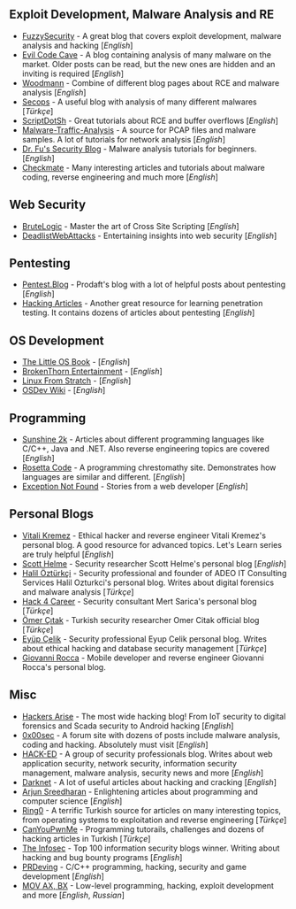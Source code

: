 ## Exploit Development, Malware Analysis and RE

- [FuzzySecurity](http://www.fuzzysecurity.com/index.html) - A great blog that covers exploit development, malware analysis and hacking [*English*]
- [Evil Code Cave](https://evilcodecave.wordpress.com/) - A blog containing analysis of many malware on the market. Older posts can be read, but the new ones are hidden and an inviting is required [*English*]
- [Woodmann](http://woodmann.com/) - Combine of different blog pages about RCE and malware analysis [*English*]
- [Secops](http://secops.blog/) - A useful blog with analysis of many different malwares [*Türkçe*]
- [ScriptDotSh](https://scriptdotsh.com/) - Great tutorials about RCE and buffer overflows [*English*]
- [Malware-Traffic-Analysis](http://www.malware-traffic-analysis.net/) - A source for PCAP files and malware samples. A lot of tutorials for network analysis [*English*]
- [Dr. Fu's Security Blog](http://fumalwareanalysis.blogspot.com/) - Malware analysis tutorials for beginners. [*English*]
- [Checkmate](http://niiconsulting.com/checkmate/) - Many interesting articles and tutorials about malware coding, reverse engineering and much more [*English*]

## Web Security

- [BruteLogic](https://brutelogic.com.br/blog/) - Master the art of Cross Site Scripting [*English*]
- [DeadlistWebAttacks](https://deadliestwebattacks.com/) - Entertaining insights into web security [*English*]

## Pentesting

- [Pentest.Blog](https://pentest.blog/) - Prodaft's blog with a lot of helpful posts about pentesting [*English*]
- [Hacking Articles](http://www.hackingarticles.in/) - Another great resource for learning penetration testing. It contains dozens of articles about pentesting [*English*]

## OS Development

- [The Little OS Book](https://littleosbook.github.io/) - [*English*]
- [BrokenThorn Entertainment](http://www.brokenthorn.com/Resources/OSDevIndex.html) - [*English*]
- [Linux From Stratch](http://www.linuxfromscratch.org/lfs/read.html) - [*English*]
- [OSDev Wiki](https://wiki.osdev.org/Main_Page) - [*English*]

## Programming

- [Sunshine 2k](http://www.sunshine2k.de/) - Articles about different programming languages like C/C++, Java and .NET. Also reverse engineering topics are covered [*English*]
- [Rosetta Code](https://rosettacode.org/wiki/Rosetta_Code) - A programming chrestomathy site. Demonstrates how languages are similar and different. [*English*]
- [Exception Not Found](https://exceptionnotfound.net/) - Stories from a web developer [*English*]

## Personal Blogs

- [Vitali Kremez](https://www.vkremez.com/) - Ethical hacker and reverse engineer Vitali Kremez's personal blog. A good resource for advanced topics. Let's Learn series are truly helpful [*English*]
- [Scott Helme](https://scotthelme.co.uk/) - Security researcher Scott Helme's personal blog [*English*]
- [Halil Öztürkçi](http://halilozturkci.com/) - Security professional and founder of ADEO IT Consulting Services Halil Ozturkci's personal blog. Writes about digital forensics and malware analysis [*Türkçe*]
- [Hack 4 Career](https://www.mertsarica.com/) - Security consultant Mert Sarica's personal blog [*Türkçe*]
- [Ömer Çıtak](https://omercitak.com/) - Turkish security researcher Omer Citak official blog [*Türkçe*]
- [Eyüp Çelik](http://eyupcelik.com.tr/) - Security professional Eyup Celik personal blog. Writes about ethical hacking and database security management [*Türkçe*]
- [Giovanni Rocca](http://www.giovanni-rocca.com/) - Mobile developer and reverse engineer Giovanni Rocca's personal blog.

## Misc

- [Hackers Arise](https://www.hackers-arise.com/) - The most wide hacking blog! From IoT security to digital forensics and Scada security to Android hacking [*English*]
- [0x00sec](https://0x00sec.org/) - A forum site with dozens of posts include malware analysis, coding and hacking. Absolutely must visit [*English*]
- [HACK-ED](https://hack-ed.net/) - A group of security professionals blog. Writes about web application security, network security, information security management, malware analysis, security news and more [*English*]
- [Darknet](https://www.darknet.org.uk/) - A lot of useful articles about hacking and cracking [*English*]
- [Arjun Sreedharan](https://arjunsreedharan.org/) - Enlightening articles about programming and computer science [*English*]
- [Ring0](https://ring0.info/) - A terrific Turkish source for articles on many interesting topics, from operating systems to exploitation and reverse engineering [*Türkçe*]
- [CanYouPwnMe](https://canyoupwn.me/) - Programming tutorails, challenges and dozens of hacking articles in Turkish [*Türkçe*]
- [The Infosec](https://the-infosec.com/) - Top 100 information security blogs winner. Writing about hacking and bug bounty programs [*English*]
- [PRDeving](https://prdeving.wordpress.com/) - C/C++ programming, hacking, security and game development [*English*]
- [MOV AX, BX](https://movaxbx.ru/) - Low-level programming, hacking, exploit development and more [*English*, *Russian*]



